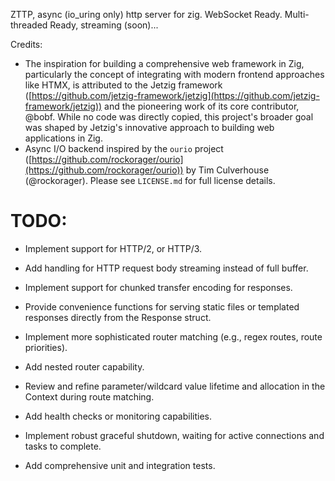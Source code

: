 ZTTP, async (io_uring only) http server for zig. WebSocket Ready. Multi-threaded Ready, streaming (soon)...

Credits:
*   The inspiration for building a comprehensive web framework in Zig, particularly the concept of integrating with modern frontend approaches like HTMX, is attributed to the Jetzig framework ([https://github.com/jetzig-framework/jetzig](https://github.com/jetzig-framework/jetzig)) and the pioneering work of its core contributor, @bobf. While no code was directly copied, this project's broader goal was shaped by Jetzig's innovative approach to building web applications in Zig.
*   Async I/O backend inspired by the `ourio` project ([https://github.com/rockorager/ourio](https://github.com/rockorager/ourio)) by Tim Culverhouse (@rockorager). Please see `LICENSE.md` for full license details.

# TODO:
*   Implement support for HTTP/2, or HTTP/3.
*   Add handling for HTTP request body streaming instead of full buffer.
*   Implement support for chunked transfer encoding for responses.
*   Provide convenience functions for serving static files or templated responses directly from the Response struct.

*   Implement more sophisticated router matching (e.g., regex routes, route priorities).
*   Add nested router capability.
*   Review and refine parameter/wildcard value lifetime and allocation in the Context during route matching.

*   Add health checks or monitoring capabilities.
*   Implement robust graceful shutdown, waiting for active connections and tasks to complete.
*   Add comprehensive unit and integration tests.
